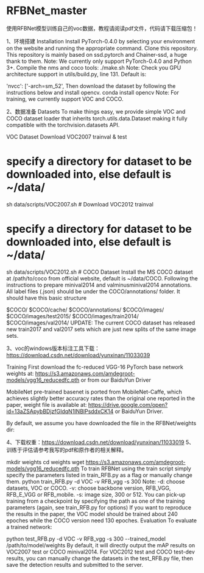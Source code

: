 # RFBNet_master

使用RFBNet模型训练自己的voc数据，教程请阅读pdf文件，代码请下载压缩包！

1、环境搭建
  Installation
Install PyTorch-0.4.0 by selecting your environment on the website and running the appropriate command.
Clone this repository. This repository is mainly based on ssd.pytorch and Chainer-ssd, a huge thank to them.
Note: We currently only support PyTorch-0.4.0 and Python 3+.
Compile the nms and coco tools:
./make.sh
Note: Check you GPU architecture support in utils/build.py, line 131. Default is:

'nvcc': ['-arch=sm_52',
Then download the dataset by following the instructions below and install opencv.
conda install opencv
Note: For training, we currently support VOC and COCO.

2、数据准备
Datasets
To make things easy, we provide simple VOC and COCO dataset loader that inherits torch.utils.data.Dataset making it fully compatible with the torchvision.datasets API.

VOC Dataset
Download VOC2007 trainval & test
# specify a directory for dataset to be downloaded into, else default is ~/data/
sh data/scripts/VOC2007.sh # <directory>
Download VOC2012 trainval
# specify a directory for dataset to be downloaded into, else default is ~/data/
sh data/scripts/VOC2012.sh # <directory>
COCO Dataset
Install the MS COCO dataset at /path/to/coco from official website, default is ~/data/COCO. Following the instructions to prepare minival2014 and valminusminival2014 annotations. All label files (.json) should be under the COCO/annotations/ folder. It should have this basic structure

$COCO/
$COCO/cache/
$COCO/annotations/
$COCO/images/
$COCO/images/test2015/
$COCO/images/train2014/
$COCO/images/val2014/
UPDATE: The current COCO dataset has released new train2017 and val2017 sets which are just new splits of the same image sets.

3、voc的windows版本标注工具下载：https://download.csdn.net/download/yunxinan/11033039

Training
First download the fc-reduced VGG-16 PyTorch base network weights at: https://s3.amazonaws.com/amdegroot-models/vgg16_reducedfc.pth or from our BaiduYun Driver

MobileNet pre-trained basenet is ported from MobileNet-Caffe, which achieves slightly better accuracy rates than the original one reported in the paper, weight file is available at: https://drive.google.com/open?id=13aZSApybBDjzfGIdqN1INBlPsddxCK14 or BaiduYun Driver.

By default, we assume you have downloaded the file in the RFBNet/weights dir:

4、下载权重：https://download.csdn.net/download/yunxinan/11033019
5、训练于评估请参考我写的pdf和原作者的相关解释。

mkdir weights
cd weights
wget https://s3.amazonaws.com/amdegroot-models/vgg16_reducedfc.pth
To train RFBNet using the train script simply specify the parameters listed in train_RFB.py as a flag or manually change them.
python train_RFB.py -d VOC -v RFB_vgg -s 300 
Note:
-d: choose datasets, VOC or COCO.
-v: choose backbone version, RFB_VGG, RFB_E_VGG or RFB_mobile.
-s: image size, 300 or 512.
You can pick-up training from a checkpoint by specifying the path as one of the training parameters (again, see train_RFB.py for options)
If you want to reproduce the results in the paper, the VOC model should be trained about 240 epoches while the COCO version need 130 epoches.
Evaluation
To evaluate a trained network:

python test_RFB.py -d VOC -v RFB_vgg -s 300 --trained_model /path/to/model/weights
By default, it will directly output the mAP results on VOC2007 test or COCO minival2014. For VOC2012 test and COCO test-dev results, you can manually change the datasets in the test_RFB.py file, then save the detection results and submitted to the server.
